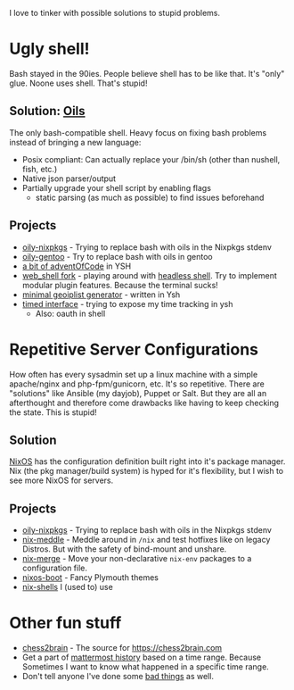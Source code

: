 I love to tinker with possible solutions to stupid problems.

# Ugly shell!

Bash stayed in the 90ies. People believe shell has to be like that. It's "only" glue. Noone uses shell. That's stupid!

## Solution: [Oils](https://oilshell.org)

The only bash-compatible shell. Heavy focus on fixing bash problems instead of bringing a new language:
- Posix compliant: Can actually replace your /bin/sh (other than nushell, fish, etc.)
- Native json parser/output
- Partially upgrade your shell script by enabling flags
  - static parsing (as much as possible) to find issues beforehand

## Projects

- [oily-nixpkgs](https://github.com/Melkor333/oily-nixpkgs) - Trying to replace bash with oils in the Nixpkgs stdenv
- [oily-gentoo](https://github.com/Melkor333/oily-gentoo) - Try to replace bash with oils in gentoo
- [a bit of adventOfCode](https://github.com/Melkor333/adventofcode/blob/main/2023/README.md) in YSH
- [web_shell fork](https://github.com/Melkor333/web_shell) - playing around with [headless shell](https://www.oilshell.org/release/0.21.0/doc/headless.html). Try to implement modular plugin features. Because the terminal sucks!
- [minimal geoiplist generator](https://github.com/Melkor333/diy-geoiplist) - written in Ysh
- [timed interface](https://github.com/Melkor333/timed-stuff) - trying to expose my time tracking in ysh
  - Also: oauth in shell

# Repetitive Server Configurations

How often has every sysadmin set up a linux machine with a simple apache/nginx and php-fpm/gunicorn, etc. It's so repetitive. There are "solutions" like Ansible (my dayjob), Puppet or Salt. But they are all an afterthought and therefore come drawbacks like having to keep checking the state. This is stupid!

## Solution

[NixOS](https://nixos.org/) has the configuration definition built right into it's package manager. Nix (the pkg manager/build system) is hyped for it's flexibility, but I wish to see more NixOS for servers.

## Projects

- [oily-nixpkgs](https://github.com/Melkor333/oily-nixpkgs) - Trying to replace bash with oils in the Nixpkgs stdenv
- [nix-meddle](https://github.com/Melkor333/nix-meddle) - Meddle around in `/nix` and test hotfixes like on legacy Distros. But with the safety of bind-mount and unshare.
- [nix-merge](https://github.com/Melkor333/nix-merge) - Move your non-declarative `nix-env` packages to a configuration file.
- [nixos-boot](https://github.com/Melkor333/nixos-boot) - Fancy Plymouth themes
- [nix-shells](https://github.com/Melkor333/nix-shells) I (used to) use

# Other fun stuff

- [chess2brain](https://github.com/Melkor333/chess2brain) - The source for https://chess2brain.com
- Get a part of [mattermost history](https://github.com/Melkor333/mattermost-history) based on a time range. Because Sometimes I want to know what happened in a specific time range.
- Don't tell anyone I've done some [bad things](https://github.com/Melkor333/activedirectory_usercreator) as well.
